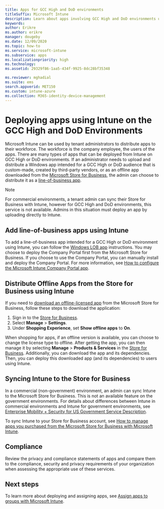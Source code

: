 ```yaml
---
title: Apps for GCC High and DoD environments
titleSuffix: Microsoft Intune
description: Learn about apps involving GCC High and DoD environments using Microsoft Intune.
keywords:
author: Erikre
ms.author: erikre
manager: dougeby
ms.date: 12/09/2020
ms.topic: how-to
ms.service: microsoft-intune
ms.subservice: apps
ms.localizationpriority: high
ms.technology:
ms.assetid: 29329f86-1aa5-434f-9925-8dc28bf35348

ms.reviewer: mghadial
ms.suite: ems
search.appverid: MET150
ms.custom: intune-azure
ms.collection: M365-identity-device-management
---
```


# Deploying apps using Intune on the GCC High and DoD Environments 

Microsoft Intune can be used by tenant administrators to distribute apps to their workforce. The workforce is the company employee, the users of the apps. There are many types of apps that can be deployed from Intune on GCC High or DoD environments. If an administrator needs to upload and distribute a Windows app intended for a GCC High or DoD audience that is custom-made, created by third-party vendors, or as an offline app downloaded from the [Microsoft Store for Business](https://businessstore.microsoft.com/store), the admin can choose to distribute it as a [line-of-business app](apps-add.md#app-types-in-microsoft-intune).  

> [!NOTE]
> For commercial environments, a tenant admin can sync their Store for Business with Intune, however for GCC High and DoD environments, this service is not available. Admins in this situation must deploy an app by uploading directly to Intune.  

## Add line-of-business apps using Intune 

To add a line-of-business app intended for a GCC High or DoD environment using Intune, you can follow the [Windows LOB app](lob-apps-windows.md) instructions. You may choose to deploy the Company Portal first from the Microsoft Store for Business. If you choose to use the Company Portal, you can manually install and deploy the Company Portal. For more information, see [How to configure the Microsoft Intune Company Portal app](company-portal-app.md). 

## Distribute Offline Apps from the Store for Business using Intune  

If you need to [download an offline-licensed app](/microsoft-store/distribute-offline-apps#download-an-offline-licensed-app) from the Microsoft Store for Business, follow these steps to download the application: 

1. Sign in to the [Store for Business](https://businessstore.microsoft.com/).
2. Select **Manage** > **Settings**.
3. Under **Shopping Experience**, set **Show offline apps** to **On**.

When shopping for apps, if an offline version is available, you can choose to change the license type to offline. After getting the app, you can then manage it by selecting **Manage** > **Products & Services** in the [Store for Business](https://businessstore.microsoft.com/). Additionally, you can download the app and its dependencies. Then, you can deploy this downloaded app (and its dependencies) to users using Intune.  

## Syncing Intune to the Store for Business 

In a commercial (non-government) environment, an admin can sync Intune to the Microsoft Store for Business. This is not an available feature on the government environments. For details about differences between Intune in commercial environments and Intune for government environments, see [Enterprise Mobility + Security for US Government Service Description](/enterprise-mobility-security/solutions/ems-govt-service-description).  

To sync Intune to your Store for Business account, see [How to manage apps you purchased from the Microsoft Store for Business with Microsoft Intune](windows-store-for-business.md).  

## Compliance 

Review the privacy and compliance statements of apps and compare them to the compliance, security and privacy requirements of your organization when assessing the appropriate use of these services.   

## Next steps

To learn more about deploying and assigning apps, see [Assign apps to groups with Microsoft Intune](apps-deploy.md).


